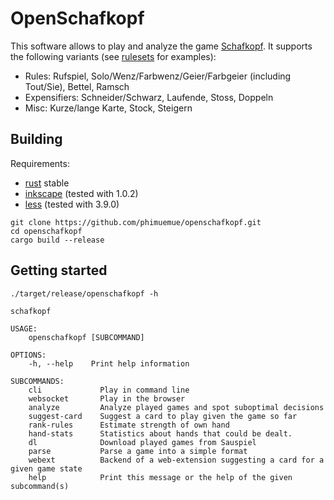 # OpenSchafkopf

This software allows to play and analyze the game [Schafkopf](https://en.wikipedia.org/wiki/Schafkopf). It supports the following variants (see [rulesets](https://github.com/phimuemue/openschafkopf/tree/main/rulesets) for examples):

* Rules: Rufspiel, Solo/Wenz/Farbwenz/Geier/Farbgeier (including Tout/Sie), Bettel, Ramsch
* Expensifiers: Schneider/Schwarz, Laufende, Stoss, Doppeln
* Misc: Kurze/lange Karte, Stock, Steigern


## Building

Requirements:
* [rust](https://www.rust-lang.org/en-US/install.html) stable
* [inkscape](https://inkscape.org/) (tested with 1.0.2)
* [less](http://lesscss.org/) (tested with 3.9.0)

```
git clone https://github.com/phimuemue/openschafkopf.git
cd openschafkopf
cargo build --release
```

## Getting started

```
./target/release/openschafkopf -h

schafkopf 

USAGE:
    openschafkopf [SUBCOMMAND]

OPTIONS:
    -h, --help    Print help information

SUBCOMMANDS:
    cli             Play in command line
    websocket       Play in the browser
    analyze         Analyze played games and spot suboptimal decisions
    suggest-card    Suggest a card to play given the game so far
    rank-rules      Estimate strength of own hand
    hand-stats      Statistics about hands that could be dealt.
    dl              Download played games from Sauspiel
    parse           Parse a game into a simple format
    webext          Backend of a web-extension suggesting a card for a given game state
    help            Print this message or the help of the given subcommand(s)
```
